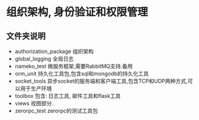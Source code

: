 # 组织架构, 身份验证和权限管理

## 文件夹说明

* authorization_package 组织架构
* global_logging 全局日志
* nameko_test 微服务框架,需要RabbitMQ支持.备用
* orm_unit 持久化工具包,包含sql和mongodb的持久化工具
* socket_tools  异步socket的服务端和客户端工具,包含TCP和UDP两种方式,可以用于生产环境
* toolbox 包含: 日志工具, 邮件工具和flask工具
* views  视图部分.
* zerorpc_test  zerorpc的测试工具包